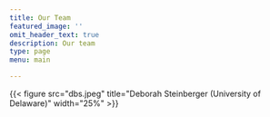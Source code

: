 ```yaml
---
title: Our Team
featured_image: ''
omit_header_text: true
description: Our team
type: page
menu: main

---
```


{{< figure src="dbs.jpeg" title="Deborah Steinberger (University of Delaware)" width="25%" >}}
